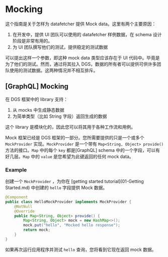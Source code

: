 # Mocking

这个指南是关于怎样为 datafetcher 提供 Mock data。这里有两个主要原因：

1. 在开发中，提供 UI 团队可以使用的 datafetcher 样例数据，在 schema 设计阶段是非常有用的。
2. 为 UI 团队撰写他们的测试，提供稳定的测试数据

可以提出这样一个参数，即这种 mock data 类型应该存在于 UI 代码中。毕竟是为了他们的测试。然而，通过将其拉入 DGS，数据的所有者可以提供可供许多团队使用的测试数据。这两种情况并不相互排斥。



## [GraphQL] Mocking

在 DGS 框架中的 library 支持：

1. 从 mocks 中生成静态数据
2. 为简单类型（比如 String 字段）返回生成的数据

这个 library 是模块化的，因此您可以将其用于各种工作流和用例。

Mock 框架已经是 DGS 框架的一部分。您所需要提供的只是一个或多个 `MockProvider` 实现。`MockProvider` 是一个带有 `Map<String, Object> provide()` 方法的接口。`Map` 中的每个 `key` 都是[GraphQL] schema 中的一个字段，可以有好几层。`Map` 中的 `value` 是您希望为此键返回的任何 mock data。



### Example

创建一个 `MockProvider` ，为你在 [getting started tutorial](01-Getting Started.md) 中创建的 `hello` 字段提供 Mock 数据。

```java
@Component
public class HelloMockProvider implements MockProvider {
    @NotNull
    @Override
    public Map<String, Object> provide() {
        Map<String, Object> mock = new HashMap<>();
        mock.put("hello", "Mocked hello response");
        return mock;
    }
}
```

如果再次运行应用程序并测试 `hello` 查询，您将看到它现在返回 mock 数据。


